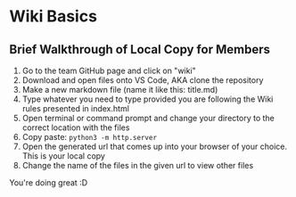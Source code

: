 # Wiki Basics

## Brief Walkthrough of Local Copy for Members

1. Go to the team GitHub page and click on "wiki"
2. Download and open files onto VS Code, AKA clone the repository
3. Make a new markdown file (name it like this: title.md)
4. Type whatever you need to type provided you are following the Wiki rules presented in index.html
5. Open terminal or command prompt and change your directory to the correct location with the files
6. Copy paste: `python3 -m http.server`
7. Open the generated url that comes up into your browser of your choice. This is your local copy
8. Change the name of the files in the given url to view other files

You're doing great :D
